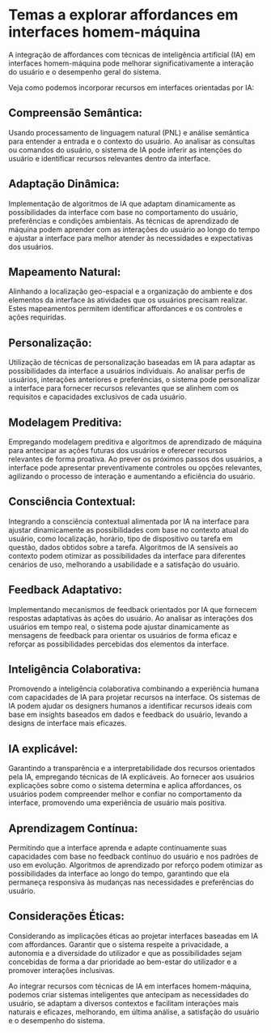 # Temas a explorar affordances em interfaces homem-máquina

A integração de affordances com técnicas de inteligência artificial (IA) em interfaces homem-máquina pode melhorar significativamente a interação do usuário e o desempenho geral do sistema.

Veja como podemos incorporar recursos em interfaces orientadas por IA:

## Compreensão Semântica:

Usando processamento de linguagem natural (PNL) e análise semântica para entender a entrada e o contexto do usuário.
Ao analisar as consultas ou comandos do usuário, o sistema de IA pode inferir as intenções do usuário e identificar recursos relevantes dentro da interface.

## Adaptação Dinâmica:

Implementação de algoritmos de IA que adaptam dinamicamente as possibilidades da interface com base no comportamento do usuário, preferências e condições ambientais.
As técnicas de aprendizado de máquina podem aprender com as interações do usuário ao longo do tempo e ajustar a interface para melhor atender às necessidades e expectativas dos usuários.

## Mapeamento Natural:

Alinhando a localização geo-espacial e a organização do ambiente e dos elementos da interface às atividades que os usuários precisam realizar. Estes mapeamentos permitem identificar affordances e os controles e ações requiridas.

## Personalização:

Utilização de técnicas de personalização baseadas em IA para adaptar as possibilidades da interface a usuários individuais. Ao analisar perfis de usuários, interações anteriores e preferências, o sistema pode personalizar a interface para fornecer recursos relevantes que se alinhem com os requisitos e capacidades exclusivos de cada usuário.

## Modelagem Preditiva:

Empregando modelagem preditiva e algoritmos de aprendizado de máquina para antecipar as ações futuras dos usuários e oferecer recursos relevantes de forma proativa.
Ao prever os próximos passos dos usuários, a interface pode apresentar preventivamente controles ou opções relevantes, agilizando o processo de interação e aumentando a eficiência do usuário.

## Consciência Contextual:

Integrando a consciência contextual alimentada por IA na interface para ajustar dinamicamente as possibilidades com base no contexto atual do usuário, como localização, horário, tipo de dispositivo ou tarefa em questão, dados obtidos sobre a tarefa. Algoritmos de IA sensíveis ao contexto podem otimizar as possibilidades da interface para diferentes cenários de uso, melhorando a usabilidade e a satisfação do usuário.

## Feedback Adaptativo:

Implementando mecanismos de feedback orientados por IA que fornecem respostas adaptativas às ações do usuário. Ao analisar as interações dos usuários em tempo real, o sistema pode ajustar dinamicamente as mensagens de feedback para orientar os usuários de forma eficaz e reforçar as possibilidades percebidas dos elementos da interface.

## Inteligência Colaborativa:

Promovendo a inteligência colaborativa combinando a experiência humana com capacidades de IA para projetar recursos na interface. Os sistemas de IA podem ajudar os designers humanos a identificar recursos ideais com base em insights baseados em dados e feedback do usuário, levando a designs de interface mais eficazes.

## IA explicável:

Garantindo a transparência e a interpretabilidade dos recursos orientados pela IA, empregando técnicas de IA explicáveis. Ao fornecer aos usuários explicações sobre como o sistema determina e aplica affordances, os usuários podem compreender melhor e confiar no comportamento da interface, promovendo uma experiência de usuário mais positiva.

## Aprendizagem Contínua:

Permitindo que a interface aprenda e adapte continuamente suas capacidades com base no feedback contínuo do usuário e nos padrões de uso em evolução. Algoritmos de aprendizado por reforço podem otimizar as possibilidades da interface ao longo do tempo, garantindo que ela permaneça responsiva às mudanças nas necessidades e preferências do usuário.

## Considerações Éticas:

Considerando as implicações éticas ao projetar interfaces baseadas em IA com affordances. Garantir que o sistema respeite a privacidade, a autonomia e a diversidade do utilizador e que as possibilidades sejam concebidas de forma a dar prioridade ao bem-estar do utilizador e a promover interações inclusivas.



Ao integrar recursos com técnicas de IA em interfaces homem-máquina, podemos criar sistemas inteligentes que antecipam as necessidades do usuário, se adaptam a diversos contextos e facilitam interações mais naturais e eficazes, melhorando, em última análise, a satisfação do usuário e o desempenho do sistema.